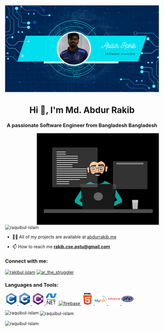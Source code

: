 ![logo](https://github.com/Raquibul-Islam/Raquibul-Islam/blob/main/Blue%20Modern%20Photo%20Technology%20YouTube%20Banner.png)
<h1 align="center">Hi 👋, I'm Md. Abdur Rakib</h1>
<h3 align="center">A passionate Software Engineer from Bangladesh Bangladesh</h3>
<img align="right" alt="coding" width="400" src="abcd.gif">
<p align="left"> <img src="https://komarev.com/ghpvc/?username=raquibul-islam&label=Profile%20views&color=0e75b6&style=flat" alt="raquibul-islam" /> </p>

- 👨‍💻 All of my projects are available at [abdurrakib.me](abdurrakib.me)

- 📫 How to reach me **rakib.cse.pstu@gmail.com**

<h3 align="left">Connect with me:</h3>
<p align="left">
<a href="https://fb.com/rakibul islam" target="blank"><img align="center" src="https://raw.githubusercontent.com/rahuldkjain/github-profile-readme-generator/master/src/images/icons/Social/facebook.svg" alt="rakibul islam" height="30" width="40" /></a>
<a href="https://codeforces.com/profile/ar_the_struggler" target="blank"><img align="center" src="https://raw.githubusercontent.com/rahuldkjain/github-profile-readme-generator/master/src/images/icons/Social/codeforces.svg" alt="ar_the_struggler" height="30" width="40" /></a>
</p>

<h3 align="left">Languages and Tools:</h3>
<p align="left"> <a href="https://www.cprogramming.com/" target="_blank" rel="noreferrer"> <img src="https://raw.githubusercontent.com/devicons/devicon/master/icons/c/c-original.svg" alt="c" width="40" height="40"/> </a> <a href="https://www.w3schools.com/cpp/" target="_blank" rel="noreferrer"> <img src="https://raw.githubusercontent.com/devicons/devicon/master/icons/cplusplus/cplusplus-original.svg" alt="cplusplus" width="40" height="40"/> </a> <a href="https://www.w3schools.com/cs/" target="_blank" rel="noreferrer"> <img src="https://raw.githubusercontent.com/devicons/devicon/master/icons/csharp/csharp-original.svg" alt="csharp" width="40" height="40"/> </a> <a href="https://dotnet.microsoft.com/" target="_blank" rel="noreferrer"> <img src="https://raw.githubusercontent.com/devicons/devicon/master/icons/dot-net/dot-net-original-wordmark.svg" alt="dotnet" width="40" height="40"/> </a> <a href="https://firebase.google.com/" target="_blank" rel="noreferrer"> <img src="https://www.vectorlogo.zone/logos/firebase/firebase-icon.svg" alt="firebase" width="40" height="40"/> </a> <a href="https://www.w3.org/html/" target="_blank" rel="noreferrer"> <img src="https://raw.githubusercontent.com/devicons/devicon/master/icons/html5/html5-original-wordmark.svg" alt="html5" width="40" height="40"/> </a> <a href="https://www.mysql.com/" target="_blank" rel="noreferrer"> <img src="https://raw.githubusercontent.com/devicons/devicon/master/icons/mysql/mysql-original-wordmark.svg" alt="mysql" width="40" height="40"/> </a> <a href="https://www.oracle.com/" target="_blank" rel="noreferrer"> <img src="https://raw.githubusercontent.com/devicons/devicon/master/icons/oracle/oracle-original.svg" alt="oracle" width="40" height="40"/> </a> <a href="https://www.php.net" target="_blank" rel="noreferrer"> <img src="https://raw.githubusercontent.com/devicons/devicon/master/icons/php/php-original.svg" alt="php" width="40" height="40"/> </a> </p>

<p><img align="left" src="https://github-readme-stats.vercel.app/api/top-langs?username=raquibul-islam&show_icons=true&locale=en&layout=compact" alt="raquibul-islam" /></p>

<p>&nbsp;<img align="center" src="https://github-readme-stats.vercel.app/api?username=raquibul-islam&show_icons=true&locale=en" alt="raquibul-islam" /></p>

<p><img align="center" src="https://github-readme-streak-stats.herokuapp.com/?user=raquibul-islam&" alt="raquibul-islam" /></p>
